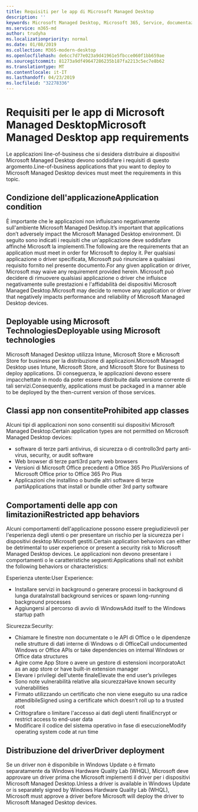 ```yaml
---
title: Requisiti per le app di Microsoft Managed Desktop
description: ''
keywords: Microsoft Managed Desktop, Microsoft 365, Service, documentazione
ms.service: m365-md
author: trudyha
ms.localizationpriority: normal
ms.date: 01/08/2019
ms.collection: M365-modern-desktop
ms.openlocfilehash: de6cc7d77e023a9d41961e5fbcce060f1bb659ae
ms.sourcegitcommit: 81273a9df49647286235b187fa2213c5ec7e8b62
ms.translationtype: MT
ms.contentlocale: it-IT
ms.lasthandoff: 04/23/2019
ms.locfileid: "32278336"
---
```

# <a name="microsoft-managed-desktop-app-requirements"></a><span data-ttu-id="5d4e9-103">Requisiti per le app di Microsoft Managed Desktop</span><span class="sxs-lookup"><span data-stu-id="5d4e9-103">Microsoft Managed Desktop app requirements</span></span>

<!--This topic is the target for aka.ms/app-req. This is aka link is used from EA agreeement for MMD. do not delete.-->

<!--Application addendum -->
 
<span data-ttu-id="5d4e9-104">Le applicazioni line-of-business che si desidera distribuire ai dispositivi Microsoft Managed Desktop devono soddisfare i requisiti di questo argomento.</span><span class="sxs-lookup"><span data-stu-id="5d4e9-104">Line-of-business applications that you want to deploy to Microsoft Managed Desktop devices must meet the requirements in this topic.</span></span> 

## <a name="application-condition"></a><span data-ttu-id="5d4e9-105">Condizione dell'applicazione</span><span class="sxs-lookup"><span data-stu-id="5d4e9-105">Application condition</span></span>

<span data-ttu-id="5d4e9-106">È importante che le applicazioni non influiscano negativamente sull'ambiente Microsoft Managed Desktop.</span><span class="sxs-lookup"><span data-stu-id="5d4e9-106">It’s important that applications don’t adversely impact the Microsoft Managed Desktop environment.</span></span> <span data-ttu-id="5d4e9-107">Di seguito sono indicati i requisiti che un'applicazione deve soddisfare affinché Microsoft la implementi.</span><span class="sxs-lookup"><span data-stu-id="5d4e9-107">The following are the requirements that an application must meet in order for Microsoft to deploy it.</span></span> <span data-ttu-id="5d4e9-108">Per qualsiasi applicazione o driver specificata, Microsoft può rinunciare a qualsiasi requisito fornito nel presente documento.</span><span class="sxs-lookup"><span data-stu-id="5d4e9-108">For any given application or driver, Microsoft may waive any requirement provided herein.</span></span> <span data-ttu-id="5d4e9-109">Microsoft può decidere di rimuovere qualsiasi applicazione o driver che influisce negativamente sulle prestazioni e l'affidabilità dei dispositivi Microsoft Managed Desktop.</span><span class="sxs-lookup"><span data-stu-id="5d4e9-109">Microsoft may decide to remove any application or driver that negatively impacts performance and reliability of Microsoft Managed Desktop devices.</span></span>

## <a name="deployable-using-microsoft-technologies"></a><span data-ttu-id="5d4e9-110">Deployable using Microsoft Technologies</span><span class="sxs-lookup"><span data-stu-id="5d4e9-110">Deployable using Microsoft technologies</span></span>

<span data-ttu-id="5d4e9-111">Microsoft Managed Desktop utilizza Intune, Microsoft Store e Microsoft Store for business per la distribuzione di applicazioni.</span><span class="sxs-lookup"><span data-stu-id="5d4e9-111">Microsoft Managed Desktop uses Intune,  Microsoft Store, and  Microsoft Store for Business to deploy applications.</span></span> <span data-ttu-id="5d4e9-112">Di conseguenza, le applicazioni devono essere impacchettate in modo da poter essere distribuite dalla versione corrente di tali servizi.</span><span class="sxs-lookup"><span data-stu-id="5d4e9-112">Consequently, applications must be packaged in a manner able to be deployed by the then-current version of those services.</span></span>

## <a name="prohibited-app-classes"></a><span data-ttu-id="5d4e9-113">Classi app non consentite</span><span class="sxs-lookup"><span data-stu-id="5d4e9-113">Prohibited app classes</span></span>

<span data-ttu-id="5d4e9-114">Alcuni tipi di applicazioni non sono consentiti sui dispositivi Microsoft Managed Desktop:</span><span class="sxs-lookup"><span data-stu-id="5d4e9-114">Certain application types are not permitted on Microsoft Managed Desktop devices:</span></span>
- <span data-ttu-id="5d4e9-115">software di terze parti antivirus, di sicurezza o di controllo</span><span class="sxs-lookup"><span data-stu-id="5d4e9-115">3rd party anti-virus, security, or audit software</span></span>
- <span data-ttu-id="5d4e9-116">Web browser di terze parti</span><span class="sxs-lookup"><span data-stu-id="5d4e9-116">3rd party web browsers</span></span>
- <span data-ttu-id="5d4e9-117">Versioni di Microsoft Office precedenti a Office 365 Pro Plus</span><span class="sxs-lookup"><span data-stu-id="5d4e9-117">Versions of Microsoft Office prior to Office 365 Pro Plus</span></span>
- <span data-ttu-id="5d4e9-118">Applicazioni che installino o bundle altri software di terze parti</span><span class="sxs-lookup"><span data-stu-id="5d4e9-118">Applications that install or bundle other 3rd party software</span></span>

## <a name="restricted-app-behaviors"></a><span data-ttu-id="5d4e9-119">Comportamenti delle app con limitazioni</span><span class="sxs-lookup"><span data-stu-id="5d4e9-119">Restricted app behaviors</span></span>

<span data-ttu-id="5d4e9-120">Alcuni comportamenti dell'applicazione possono essere pregiudizievoli per l'esperienza degli utenti o per presentare un rischio per la sicurezza per i dispositivi desktop Microsoft gestiti.</span><span class="sxs-lookup"><span data-stu-id="5d4e9-120">Certain application behaviors can either be detrimental to user experience or present a security risk to Microsoft Managed Desktop devices.</span></span> <span data-ttu-id="5d4e9-121">Le applicazioni non devono presentare i comportamenti o le caratteristiche seguenti:</span><span class="sxs-lookup"><span data-stu-id="5d4e9-121">Applications shall not exhibit the following behaviors or characteristics:</span></span> 

<span data-ttu-id="5d4e9-122">Esperienza utente:</span><span class="sxs-lookup"><span data-stu-id="5d4e9-122">User Experience:</span></span>
- <span data-ttu-id="5d4e9-123">Installare servizi in background o generare processi in background di lunga durata</span><span class="sxs-lookup"><span data-stu-id="5d4e9-123">Install background services or spawn long-running background processes</span></span>
- <span data-ttu-id="5d4e9-124">Aggiungersi al percorso di avvio di Windows</span><span class="sxs-lookup"><span data-stu-id="5d4e9-124">Add itself to the Windows startup path</span></span>

<span data-ttu-id="5d4e9-125">Sicurezza:</span><span class="sxs-lookup"><span data-stu-id="5d4e9-125">Security:</span></span>
- <span data-ttu-id="5d4e9-126">Chiamare le finestre non documentate o le API di Office o le dipendenze nelle strutture di dati interne di Windows o di Office</span><span class="sxs-lookup"><span data-stu-id="5d4e9-126">Call undocumented Windows or Office APIs or take dependencies on internal Windows or Office data structures</span></span>
- <span data-ttu-id="5d4e9-127">Agire come App Store o avere un gestore di estensioni incorporato</span><span class="sxs-lookup"><span data-stu-id="5d4e9-127">Act as an app store or have built-in extension manager</span></span>
- <span data-ttu-id="5d4e9-128">Elevare i privilegi dell'utente finale</span><span class="sxs-lookup"><span data-stu-id="5d4e9-128">Elevate the end user’s privileges</span></span>
- <span data-ttu-id="5d4e9-129">Sono note vulnerabilità relative alla sicurezza</span><span class="sxs-lookup"><span data-stu-id="5d4e9-129">Have known security vulnerabilities</span></span>
- <span data-ttu-id="5d4e9-130">Firmato utilizzando un certificato che non viene eseguito su una radice attendibile</span><span class="sxs-lookup"><span data-stu-id="5d4e9-130">Signed using a certificate which doesn’t roll up to a trusted root</span></span>
- <span data-ttu-id="5d4e9-131">Crittografare o limitare l'accesso ai dati degli utenti finali</span><span class="sxs-lookup"><span data-stu-id="5d4e9-131">Encrypt or restrict access to end-user data</span></span>
- <span data-ttu-id="5d4e9-132">Modificare il codice del sistema operativo in fase di esecuzione</span><span class="sxs-lookup"><span data-stu-id="5d4e9-132">Modify operating system code at run time</span></span>

## <a name="driver-deployment"></a><span data-ttu-id="5d4e9-133">Distribuzione del driver</span><span class="sxs-lookup"><span data-stu-id="5d4e9-133">Driver deployment</span></span>

<span data-ttu-id="5d4e9-134">Se un driver non è disponibile in Windows Update o è firmato separatamente da Windows Hardware Quality Lab (WHQL), Microsoft deve approvare un driver prima che Microsoft implementi il driver per i dispositivi Microsoft Managed Desktop.</span><span class="sxs-lookup"><span data-stu-id="5d4e9-134">Unless a driver is available in Windows Update or is separately signed by Windows Hardware Quality Lab (WHQL), Microsoft must approve a driver before Microsoft will deploy the driver to Microsoft Managed Desktop devices.</span></span>
